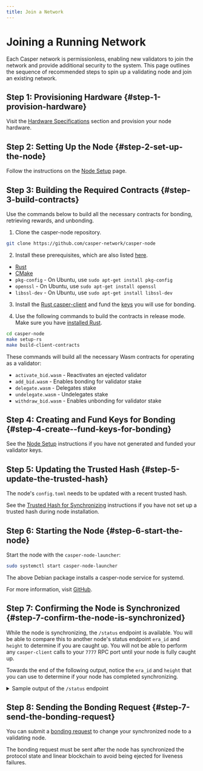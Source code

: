 ```yaml
---
title: Join a Network
---
```


# Joining a Running Network

Each Casper network is permissionless, enabling new validators to join the network and provide additional security to the system. This page outlines the sequence of recommended steps to spin up a validating node and join an existing network.

## Step 1: Provisioning Hardware {#step-1-provision-hardware}

Visit the [Hardware Specifications](./hardware.md) section and provision your node hardware.

## Step 2: Setting Up the Node {#step-2-set-up-the-node}

Follow the instructions on the [Node Setup](./install-node.md) page. 

## Step 3: Building the Required Contracts {#step-3-build-contracts}

Use the commands below to build all the necessary contracts for bonding, retrieving rewards, and unbonding.

1. Clone the casper-node repository. 

```bash
git clone https://github.com/casper-network/casper-node
```

2. Install these prerequisites, which are also listed [here](https://github.com/casper-network/casper-node#pre-requisites-for-building).

- [Rust](./../../developers/writing-onchain-code/getting-started.md)
- [CMake](https://cgold.readthedocs.io/en/latest/first-step/installation.html)
- `pkg-config` - On Ubuntu, use `sudo apt-get install pkg-config`
- `openssl` - On Ubuntu, use `sudo apt-get install openssl`
- `libssl-dev` - On Ubuntu, use `sudo apt-get install libssl-dev`

3. Install the [Rust casper-client](../../developers/prerequisites.md#install-casper-client) and fund the [keys](../setup/basic-node-configuration.md#create-fund-keys) you will use for bonding.

4. Use the following commands to build the contracts in release mode. Make sure you have [installed Rust](../../developers/writing-onchain-code/getting-started.md).

```bash
cd casper-node
make setup-rs
make build-client-contracts
```

These commands will build all the necessary Wasm contracts for operating as a validator:
- `activate_bid.wasm` - Reactivates an ejected validator
- `add_bid.wasm` - Enables bonding for validator stake
- `delegate.wasm` - Delegates stake
- `undelegate.wasm` - Undelegates stake
- `withdraw_bid.wasm` - Enables unbonding for validator stake

## Step 4: Creating and Fund Keys for Bonding {#step-4-create--fund-keys-for-bonding}

See the [Node Setup](./basic-node-configuration.md#create-fund-keys) instructions if you have not generated and funded your validator keys.

## Step 5: Updating the Trusted Hash {#step-5-update-the-trusted-hash}

The node's `config.toml` needs to be updated with a recent trusted hash. 

See the [Trusted Hash for Synchronizing](./basic-node-configuration.md#trusted-hash-for-synchronizing) instructions if you have not set up a trusted hash during node installation.

## Step 6: Starting the Node {#step-6-start-the-node}

Start the node with the `casper-node-launcher`:

```bash
sudo systemctl start casper-node-launcher
```

The above Debian package installs a casper-node service for systemd. 

For more information, visit [GitHub](https://github.com/casper-network/casper-node/wiki#node-operators).

## Step 7: Confirming the Node is Synchronized {#step-7-confirm-the-node-is-synchronized}

While the node is synchronizing, the `/status` endpoint is available. You will be able to compare this to another node's status endpoint `era_id` and `height` to determine if you are caught up. You will not be able to perform any `casper-client` calls to your `7777` RPC port until your node is fully caught up.

Towards the end of the following output, notice the `era_id` and `height` that you can use to determine if your node has completed synchronizing.

<details>
<summary>Sample output of the <code>/status</code> endpoint</summary>

```json
{
  "api_version": "1.4.3",
  "chainspec_name": "casper-test",
  "starting_state_root_hash": "e2218b6bdb8137a178f242e9de24ef5db06af7925e8e4c65fa82d41df38f4576",
  "peers": [
    {
      "node_id": "tls:0097..b253",
      "address": "18.163.249.168:35000"
    },
    ...
    ...
    ...
    {
      "node_id": "tls:ff95..c014",
      "address": "93.186.201.14:35000"
    }
  ],
  "last_added_block_info": {
    "hash": "8280de05cb34071f276fbe7c69a07cb325ddd373f685877911238b614bdcc5b1",
    "timestamp": "2022-01-04T15:33:08.224Z",
    "era_id": 3240,
    "height": 430162,
    "state_root_hash": "ec4ff5c4d0a9021984b56e2b6de4a57188101c24e09b765c3fee740353690076",
    "creator": "01ace6578907bfe6eba3a618e863bbe7274284c88e405e2857be80dd094726a223"
  },
  "our_public_signing_key": "01cb41ee07d1827e243588711d45040fe46402bf3901fb550abfd08d1341700270",
  "round_length": null,
  "next_upgrade": null,
  "build_version": "1.4.3-a44bed1fd-casper-mainnet",
  "uptime": "25days 1h 48m 22s 47ms"
}
```
</details>

## Step 8: Sending the Bonding Request {#step-7-send-the-bonding-request}

You can submit a [bonding request](../becoming-a-validator/bonding.md) to change your synchronized node to a validating node.

The bonding request must be sent after the node has synchronized the protocol state and linear blockchain to avoid being ejected for liveness failures.


